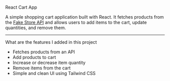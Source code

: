  React Cart App

A simple shopping cart application built with React. It fetches products from the [Fake Store API](https://fakestoreapi.com/) and allows users to add items to the cart, update quantities, and remove them.

---

What are the features I added in this project

-  Fetches products from an API
-  Add products to cart
-  Increase or decrease item quantity
-  Remove items from the cart
-  Simple and clean UI using Tailwind CSS
